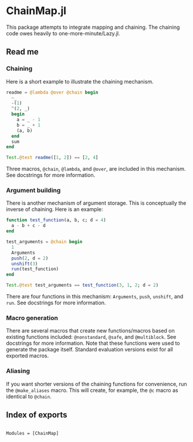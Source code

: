 # ChainMap.jl

This package attempts to integrate mapping and chaining. The chaining code owes
heavily to one-more-minute/Lazy.jl.

## Read me

### Chaining

Here is a short example to illustrate the chaining mechanism.

```julia
readme = @lambda @over @chain begin
  ~_
  -(1)
  ^(2, _)
  begin
    a = _ - 1
    b = _ + 1
    (a, b)
  end
  sum
end

Test.@test readme([1, 2]) == [2, 4]
```

Three macros, `@chain`, `@lambda`, and `@over`, are included in this mechanism.
See docstrings for more information.

### Argument building

There is another mechanism of argument storage. This is conceptually the
inverse of chaining. Here is an example:

```julia
function test_function(a, b, c; d = 4)
  a - b + c - d
end

test_arguments = @chain begin
  1
  Arguments
  push(2, d = 2)
  unshift(3)
  run(test_function)
end

Test.@test test_arguments == test_function(3, 1, 2; d = 2)
```
There are four functions in this mechanism: `Arguments`, `push`, `unshift`,
and `run`. See docstrings for more information.

### Macro generation

There are several macros that create new functions/macros based on existing
functions included: `@nonstandard`, `@safe`, and `@multiblock`. See docstrings
for more information. Note that these functions were used to generate the
package itself. Standard evaluation versions exist for all exported macros.

### Aliasing

If you want shorter versions of the chaining functions for convenience, run the
`@make_aliases` macro. This will create, for example, the `@c` macro as
identical to `@chain`.

## Index of exports

```@index
```

```@autodocs
Modules = [ChainMap]
```
